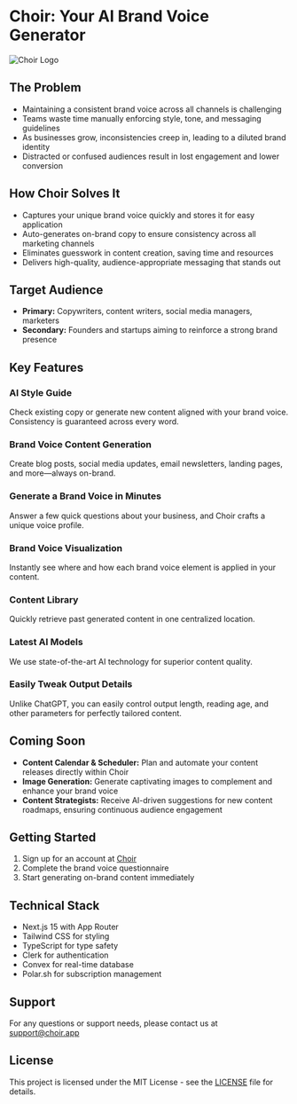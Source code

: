 # Choir: Your AI Brand Voice Generator

![Choir Logo](https://dwdwn8b5ye.ufs.sh/f/MD2AM9SEY8GucGJl7b5qyE7FjNDKYduLOG2QHWh3f5RgSi0c)

## The Problem

- Maintaining a consistent brand voice across all channels is challenging
- Teams waste time manually enforcing style, tone, and messaging guidelines
- As businesses grow, inconsistencies creep in, leading to a diluted brand identity
- Distracted or confused audiences result in lost engagement and lower conversion

## How Choir Solves It

- Captures your unique brand voice quickly and stores it for easy application
- Auto-generates on-brand copy to ensure consistency across all marketing channels
- Eliminates guesswork in content creation, saving time and resources
- Delivers high-quality, audience-appropriate messaging that stands out

## Target Audience

- **Primary:** Copywriters, content writers, social media managers, marketers
- **Secondary:** Founders and startups aiming to reinforce a strong brand presence

## Key Features

### AI Style Guide
Check existing copy or generate new content aligned with your brand voice. Consistency is guaranteed across every word.

### Brand Voice Content Generation
Create blog posts, social media updates, email newsletters, landing pages, and more—always on-brand.

### Generate a Brand Voice in Minutes
Answer a few quick questions about your business, and Choir crafts a unique voice profile.

### Brand Voice Visualization
Instantly see where and how each brand voice element is applied in your content.

### Content Library
Quickly retrieve past generated content in one centralized location.

### Latest AI Models
We use state-of-the-art AI technology for superior content quality.

### Easily Tweak Output Details
Unlike ChatGPT, you can easily control output length, reading age, and other parameters for perfectly tailored content.

## Coming Soon

- **Content Calendar & Scheduler:** Plan and automate your content releases directly within Choir
- **Image Generation:** Generate captivating images to complement and enhance your brand voice
- **Content Strategists:** Receive AI-driven suggestions for new content roadmaps, ensuring continuous audience engagement

## Getting Started

1. Sign up for an account at [Choir](https://choir.app)
2. Complete the brand voice questionnaire
3. Start generating on-brand content immediately

## Technical Stack

- Next.js 15 with App Router
- Tailwind CSS for styling
- TypeScript for type safety
- Clerk for authentication
- Convex for real-time database
- Polar.sh for subscription management

## Support

For any questions or support needs, please contact us at support@choir.app

## License

This project is licensed under the MIT License - see the [LICENSE](LICENSE) file for details.
